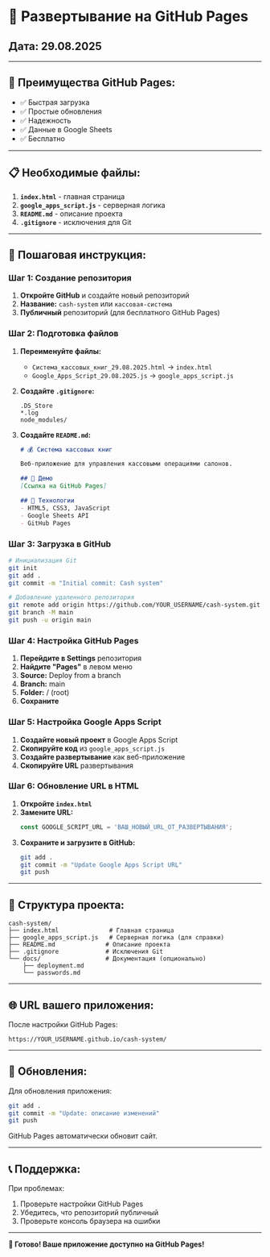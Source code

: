 # 🚀 Развертывание на GitHub Pages
## Дата: 29.08.2025

---

## 🎯 **Преимущества GitHub Pages:**
- ✅ Быстрая загрузка
- ✅ Простые обновления
- ✅ Надежность
- ✅ Данные в Google Sheets
- ✅ Бесплатно

---

## 📋 **Необходимые файлы:**

1. **`index.html`** - главная страница
2. **`google_apps_script.js`** - серверная логика
3. **`README.md`** - описание проекта
4. **`.gitignore`** - исключения для Git

---

## 🚀 **Пошаговая инструкция:**

### **Шаг 1: Создание репозитория**

1. **Откройте GitHub** и создайте новый репозиторий
2. **Название:** `cash-system` или `кассовая-система`
3. **Публичный** репозиторий (для бесплатного GitHub Pages)

### **Шаг 2: Подготовка файлов**

1. **Переименуйте файлы:**
   - `Система_кассовых_книг_29.08.2025.html` → `index.html`
   - `Google_Apps_Script_29.08.2025.js` → `google_apps_script.js`

2. **Создайте `.gitignore`:**
   ```
   .DS_Store
   *.log
   node_modules/
   ```

3. **Создайте `README.md`:**
   ```markdown
   # 💰 Система кассовых книг
   
   Веб-приложение для управления кассовыми операциями салонов.
   
   ## 🚀 Демо
   [Ссылка на GitHub Pages]
   
   ## 🔧 Технологии
   - HTML5, CSS3, JavaScript
   - Google Sheets API
   - GitHub Pages
   ```

### **Шаг 3: Загрузка в GitHub**

```bash
# Инициализация Git
git init
git add .
git commit -m "Initial commit: Cash system"

# Добавление удаленного репозитория
git remote add origin https://github.com/YOUR_USERNAME/cash-system.git
git branch -M main
git push -u origin main
```

### **Шаг 4: Настройка GitHub Pages**

1. **Перейдите в Settings** репозитория
2. **Найдите "Pages"** в левом меню
3. **Source:** Deploy from a branch
4. **Branch:** main
5. **Folder:** / (root)
6. **Сохраните**

### **Шаг 5: Настройка Google Apps Script**

1. **Создайте новый проект** в Google Apps Script
2. **Скопируйте код** из `google_apps_script.js`
3. **Создайте развертывание** как веб-приложение
4. **Скопируйте URL** развертывания

### **Шаг 6: Обновление URL в HTML**

1. **Откройте `index.html`**
2. **Замените URL:**
   ```javascript
   const GOOGLE_SCRIPT_URL = 'ВАШ_НОВЫЙ_URL_ОТ_РАЗВЕРТЫВАНИЯ';
   ```
3. **Сохраните и загрузите в GitHub:**
   ```bash
   git add .
   git commit -m "Update Google Apps Script URL"
   git push
   ```

---

## 🔧 **Структура проекта:**

```
cash-system/
├── index.html              # Главная страница
├── google_apps_script.js   # Серверная логика (для справки)
├── README.md              # Описание проекта
├── .gitignore             # Исключения Git
└── docs/                  # Документация (опционально)
    ├── deployment.md
    └── passwords.md
```

---

## 🌐 **URL вашего приложения:**

После настройки GitHub Pages:
```
https://YOUR_USERNAME.github.io/cash-system/
```

---

## 🔄 **Обновления:**

Для обновления приложения:
```bash
git add .
git commit -m "Update: описание изменений"
git push
```

GitHub Pages автоматически обновит сайт.

---

## 📞 **Поддержка:**

При проблемах:
1. Проверьте настройки GitHub Pages
2. Убедитесь, что репозиторий публичный
3. Проверьте консоль браузера на ошибки

---

**🎉 Готово! Ваше приложение доступно на GitHub Pages!**
